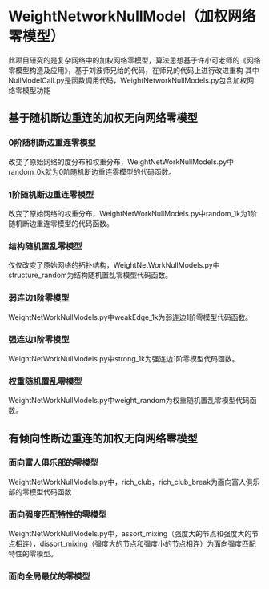 # WeightNetworkNullModel（加权网络零模型）
此项目研究的是复杂网络中的加权网络零模型，算法思想基于许小可老师的《网络零模型构造及应用》，基于刘波师兄给的代码，在师兄的代码上进行改进重构
其中NullModelCall.py是函数调用代码，WeightNetworkNullModels.py包含加权网络零模型功能
## 基于随机断边重连的加权无向网络零模型
### 0阶随机断边重连零模型
改变了原始网络的度分布和权重分布，WeightNetWorkNullModels.py中random_0k就为0阶随机断边重连零模型的代码函数。
### 1阶随机断边重连零模型
改变了原始网络的权重分布，WeightNetWorkNullModels.py中random_1k为1阶随机断边重连零模型的代码函数。
### 结构随机置乱零模型
仅仅改变了原始网络的拓扑结构，WeightNetWorkNullModels.py中structure_random为结构随机置乱零模型代码函数。
### 弱连边1阶零模型
WeightNetWorkNullModels.py中weakEdge_1k为弱连边1阶零模型代码函数。
### 强连边1阶零模型
WeightNetWorkNullModels.py中strong_1k为强连边1阶零模型代码函数。
### 权重随机置乱零模型
WeightNetWorkNullModels.py中weight_random为权重随机置乱零模型代码函数。
## 有倾向性断边重连的加权无向网络零模型
### 面向富人俱乐部的零模型
WeightNetWorkNullModels.py中，rich_club，rich_club_break为面向富人俱乐部的零模型代码函数
### 面向强度匹配特性的零模型
WeightNetWorkNullModels.py中，assort_mixing（强度大的节点和强度大的节点相连），dissort_mixing（强度大的节点和强度小的节点相连）为面向强度匹配特性的零模型。
### 面向全局最优的零模型
